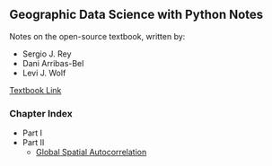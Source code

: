 ## Geographic Data Science with Python Notes 

Notes on the open-source textbook, written by:
- Sergio J. Rey
- Dani Arribas-Bel
- Levi J. Wolf

[Textbook Link](https://geographicdata.science/book/intro.html)

### Chapter Index
- Part I
- Part II
    - [Global Spatial Autocorrelation](https://github.com/SnakeInTree/geospatial-analysis-research/blob/main/rey-geographic-data-science-with-python/Global%20Spatial%20Autocorrelation.ipynb)